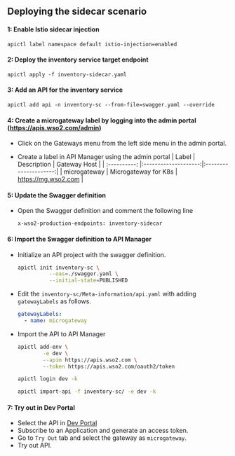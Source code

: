 ## Deploying the sidecar scenario


#### 1: Enable Istio sidecar injection

    apictl label namespace default istio-injection=enabled 

#### 2: Deploy the inventory service target endpoint

    apictl apply -f inventory-sidecar.yaml

#### 3: Add an API for the inventory service

    apictl add api -n inventory-sc --from-file=swagger.yaml --override

#### 4: Create a microgateway label by logging into the admin portal (https://apis.wso2.com/admin)

- Click on the Gateways menu from the left side menu in the admin portal.

- Create a label in API Manager using the admin portal
    |  Label       | Description          |   Gateway Host        |
    | :----------: |:--------------------:|:---------------------:|
    | microgateway | Microgateway for K8s | https://mg.wso2.com   |

#### 5: Update the Swagger definition

- Open the Swagger definition and comment the following line

    ```
    x-wso2-production-endpoints: inventory-sidecar
    ```

#### 6: Import the Swagger definition to API Manager

- Initialize an API project with the swagger definition.

    ```sh
    apictl init inventory-sc \
              --oas=./swagger.yaml \
              --initial-state=PUBLISHED
    ```

- Edit the `inventory-sc/Meta-information/api.yaml` with adding `gatewayLabels` as follows.
    ```yaml
    gatewayLabels:
      - name: microgateway
    ```

- Import the API to API Manager
    ```sh
    apictl add-env \
            -e dev \
            --apim https://apis.wso2.com \
            --token https://apis.wso2.com/oauth2/token

    apictl login dev -k
  
    apictl import-api -f inventory-sc/ -e dev -k 
    ```

#### 7: Try out in Dev Portal

- Select the API in [Dev Portal](https://apis.wso2.com/devportal/apis)
- Subscribe to an Application and generate an access token.
- Go to `Try Out` tab and select the gateway as `microgateway`.
- Try out API.